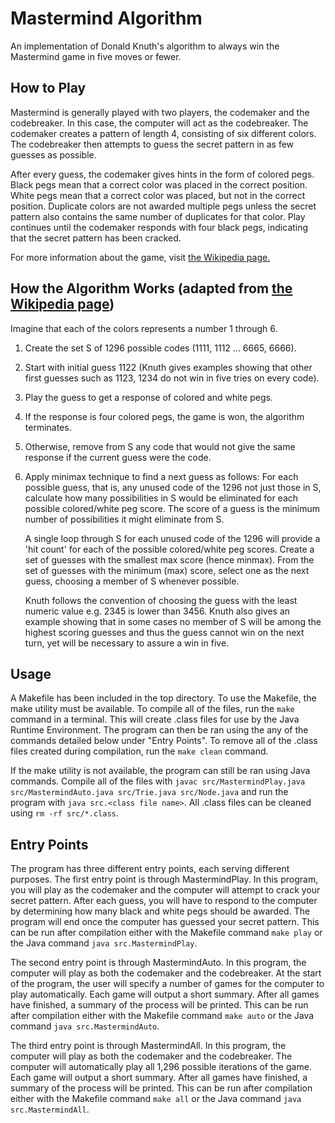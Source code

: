 # Mastermind Algorithm
An implementation of Donald Knuth's algorithm to always win the Mastermind game in five moves or fewer.

## How to Play
Mastermind is generally played with two players, the codemaker and the codebreaker. In this case, the computer will act as the codebreaker. The codemaker creates a pattern of length 4, consisting of six different colors. The codebreaker then attempts to guess the secret pattern in as few guesses as possible.

After every guess, the codemaker gives hints in the form of colored pegs. Black pegs mean that a correct color was placed in the correct position. White pegs mean that a correct color was placed, but not in the correct position. Duplicate colors are not awarded multiple pegs unless the secret pattern also contains the same number of duplicates for that color. Play continues until the codemaker responds with four black pegs, indicating that the secret pattern has been cracked.

For more information about the game, visit [the Wikipedia page.](https://en.wikipedia.org/wiki/Mastermind_(board_game))

## How the Algorithm Works (adapted from [the Wikipedia page](https://en.wikipedia.org/wiki/Mastermind_(board_game)#Worst_case:_Five-guess_algorithm))
Imagine that each of the colors represents a number 1 through 6.

1. Create the set S of 1296 possible codes (1111, 1112 ... 6665, 6666).

2. Start with initial guess 1122 (Knuth gives examples showing that other first guesses such as 1123, 1234 do not win in five tries on every code).

3. Play the guess to get a response of colored and white pegs.

4. If the response is four colored pegs, the game is won, the algorithm terminates.

5. Otherwise, remove from S any code that would not give the same response if the current guess were the code.

6. Apply minimax technique to find a next guess as follows:
For each possible guess, that is, any unused code of the 1296 not just those in S, calculate how many possibilities in S would be eliminated for each possible colored/white peg score. The score of a guess is the minimum number of possibilities it might eliminate from S.

    A single loop through S for each unused code of the 1296 will provide a 'hit count' for each of the possible colored/white peg scores. Create a set of guesses with the smallest max score (hence minmax).
From the set of guesses with the minimum (max) score, select one as the next guess, choosing a member of S whenever possible.

    Knuth follows the convention of choosing the guess with the least numeric value e.g. 2345 is lower than 3456. Knuth also gives an example showing that in some cases no member of S will be among the highest scoring guesses and thus the guess cannot win on the next turn, yet will be necessary to assure a win in five.

## Usage
A Makefile has been included in the top directory. To use the Makefile, the make utility must be available. To compile all of the files, run the `make` command in a terminal. This will create .class files for use by the Java Runtime Environment. The program can then be ran using the any of the commands detailed below under "Entry Points". To remove all of the .class files created during compilation, run the `make clean` command.

If the make utility is not available, the program can still be ran using Java commands. Compile all of the files with `javac src/MastermindPlay.java src/MastermindAuto.java src/Trie.java src/Node.java` and run the program with `java src.<class file name>`. All .class files can be cleaned using `rm -rf src/*.class`.

## Entry Points
The program has three different entry points, each serving different purposes. The first entry point is through MastermindPlay. In this program, you will play as the codemaker and the computer will attempt to crack your secret pattern. After each guess, you will have to respond to the computer by determining how many black and white pegs should be awarded. The program will end once the computer has guessed your secret pattern. This can be run after compilation either with the Makefile command `make play` or the Java command `java src.MastermindPlay`.

The second entry point is through MastermindAuto. In this program, the computer will play as both the codemaker and the codebreaker. At the start of the program, the user will specify a number of games for the computer to play automatically. Each game will output a short summary. After all games have finished, a summary of the process will be printed. This can be run after compilation either with the Makefile command `make auto` or the Java command `java src.MastermindAuto`.

The third entry point is through MastermindAll. In this program, the computer will play as both the codemaker and the codebreaker. The computer will automatically play all 1,296 possible iterations of the game.  Each game will output a short summary. After all games have finished, a summary of the process will be printed. This can be run after compilation either with the Makefile command `make all` or the Java command `java src.MastermindAll`.
